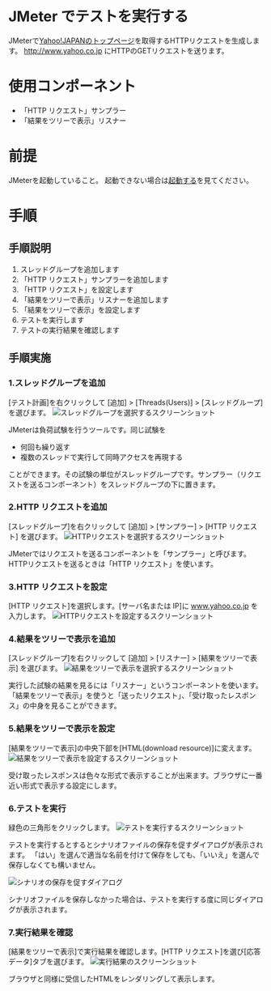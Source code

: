 # JMeter でテストを実行する

JMeterで[Yahoo!JAPANのトップページ](http://www.yahoo.co.jp/)を取得するHTTPリクエストを生成します。 http://www.yahoo.co.jp にHTTPのGETリクエストを送ります。

# 使用コンポーネント

+ 「HTTP リクエスト」サンプラー
+ 「結果をツリーで表示」リスナー

# 前提
JMeterを起動していること。
起動できない場合は[起動する](1.start.md "起動する")を見てください。

# 手順
## 手順説明
1. スレッドグループを追加します
2. 「HTTP リクエスト」サンプラーを追加します
3. 「HTTP リクエスト」を設定します
4. 「結果をツリーで表示」リスナーを追加します
5. 「結果をツリーで表示」を設定します
6. テストを実行します
7. テストの実行結果を確認します

## 手順実施
### 1.スレッドグループを追加
[テスト計画]を右クリックして [追加] > [Threads(Users)] > [スレッドグループ] を選びます。
![スレッドグループを選択するスクリーンショット](images/chapter-2-1.png)

JMeterは負荷試験を行うツールです。同じ試験を

- 何回も繰り返す
- 複数のスレッドで実行して同時アクセスを再現する

ことができます。その試験の単位がスレッドグループです。サンプラー（リクエストを送るコンポーネント）をスレッドグループの下に置きます。

### 2.HTTP リクエストを追加
[スレッドグループ]を右クリックして [追加] > [サンプラー] > [HTTP リクエスト] を選びます。
![HTTPリクエストを選択するスクリーンショット](images/chapter-2-2.png)

JMeterではリクエストを送るコンポーネントを「サンプラー」と呼びます。HTTPリクエストを送るときは「HTTP リクエスト」を使います。

### 3.HTTP リクエストを設定
[HTTP リクエスト]を選択します。[サーバ名または IP]に www.yahoo.co.jp を入力します。
![HTTPリクエストを設定するスクリーンショット](images/chapter-2-3.png)

### 4.結果をツリーで表示を追加
[スレッドグループ]を右クリックして [追加] > [リスナー] > [結果をツリーで表示] を選びます。
![結果をツリーで表示を選択するスクリーンショット](images/chapter-2-4.png)

実行した試験の結果を見るには「リスナー」というコンポーネントを使います。「結果をツリーで表示」を使うと「送ったリクエスト」、「受け取ったレスポンス」の中身を見ることができます。

### 5.結果をツリーで表示を設定
[結果をツリーで表示]の中央下部を[HTML(download resource)]に変えます。
![結果をツリーで表示を設定するスクリーンショット](images/chapter-2-5.png)

受け取ったレスポンスは色々な形式で表示することが出来ます。ブラウザに一番近い形式で表示する設定にします。

### 6.テストを実行
緑色の三角形をクリックします。
![テストを実行するスクリーンショット](images/chapter-2-6.png)

テストを実行するとするとシナリオファイルの保存を促すダイアログが表示されます。
「はい」を選んで適当な名前を付けて保存をしても、「いいえ」を選んで保存しなくても構いません。

![シナリオの保存を促すダイアログ](images/chapter-2-7.png)

シナリオファイルを保存しなかった場合は、テストを実行する度に同じダイアログが表示されます。

### 7.実行結果を確認
[結果をツリーで表示]で実行結果を確認します。[HTTP リクエスト]を選び[応答データ]タブを選びます。
![実行結果のスクリーンショット](images/chapter-2-8.png)

ブラウザと同様に受信したHTMLをレンダリングして表示します。